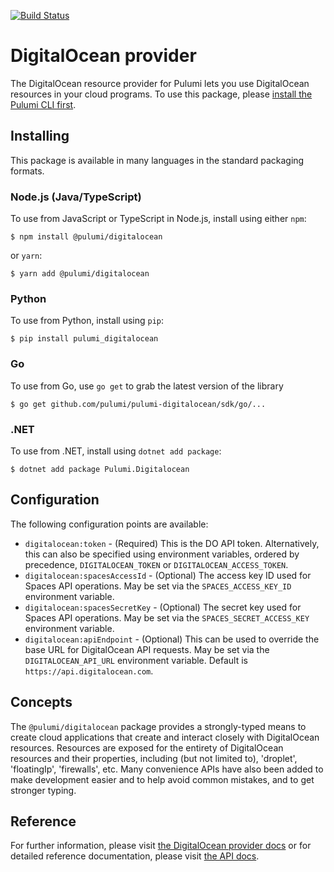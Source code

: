 [![Build Status](https://travis-ci.com/pulumi/pulumi-digitalocean.svg?token=eHg7Zp5zdDDJfTjY8ejq&branch=master)](https://travis-ci.com/pulumi/pulumi-digitalocean)

# DigitalOcean provider

The DigitalOcean resource provider for Pulumi lets you use DigitalOcean resources in your cloud programs.  To use
this package, please [install the Pulumi CLI first](https://pulumi.io/).

## Installing

This package is available in many languages in the standard packaging formats.

### Node.js (Java/TypeScript)

To use from JavaScript or TypeScript in Node.js, install using either `npm`:

    $ npm install @pulumi/digitalocean

or `yarn`:

    $ yarn add @pulumi/digitalocean

### Python

To use from Python, install using `pip`:

    $ pip install pulumi_digitalocean

### Go

To use from Go, use `go get` to grab the latest version of the library

    $ go get github.com/pulumi/pulumi-digitalocean/sdk/go/...

### .NET

To use from .NET, install using `dotnet add package`:

    $ dotnet add package Pulumi.Digitalocean

## Configuration

The following configuration points are available:

- `digitalocean:token` - (Required) This is the DO API token. Alternatively, this can also be specified using environment
  variables, ordered by precedence, `DIGITALOCEAN_TOKEN` or `DIGITALOCEAN_ACCESS_TOKEN`.
- `digitalocean:spacesAccessId` - (Optional) The access key ID used for Spaces API operations. May be set via the
  `SPACES_ACCESS_KEY_ID` environment variable.
- `digitalocean:spacesSecretKey` - (Optional) The secret key used for Spaces API operations. May be set via the 
  `SPACES_SECRET_ACCESS_KEY` environment variable.
- `digitalocean:apiEndpoint` - (Optional) This can be used to override the base URL for DigitalOcean API requests. May
  be set via the `DIGITALOCEAN_API_URL` environment variable. Default is `https://api.digitalocean.com`.

## Concepts

The `@pulumi/digitalocean` package provides a strongly-typed means to create cloud applications that create and interact
closely with DigitalOcean resources.  Resources are exposed for the entirety of DigitalOcean resources and their
properties, including (but not limited to), 'droplet', 'floatingIp', 'firewalls', etc.  Many convenience APIs have also
been added to make development easier and to help avoid common mistakes, and to get stronger typing.

## Reference

For further information, please visit [the DigitalOcean provider docs](https://www.pulumi.com/docs/intro/cloud-providers/digitalocean) or for detailed reference documentation, please visit [the API docs](https://www.pulumi.com/docs/reference/pkg/digitalocean).
